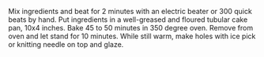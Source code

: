 Mix ingredients and beat for 2 minutes with an electric beater or 300 quick beats by hand. Put ingredients in a well-greased and floured tubular cake pan, 10x4 inches. Bake 45 to 50 minutes in 350 degree oven. Remove from oven and let stand for 10 minutes. While still warm, make holes with ice pick or knitting needle on top and glaze.